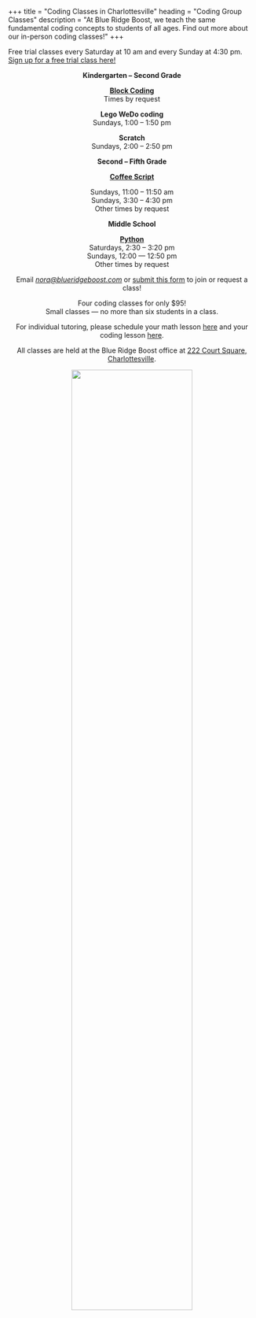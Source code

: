 +++
title = "Coding Classes in Charlottesville"
heading = "Coding Group Classes"
description = "At Blue Ridge Boost, we teach the same fundamental coding concepts to students of all ages. Find out more about our in-person coding classes!"
+++
 

<div class="container">

<div class="row">

<div class="col-md-9" align="left">
<div class="	      purplenote">
Free trial classes every Saturday at 10 am and every Sunday at 4:30 pm. <br>
<a href="https://trialcodingclasses.youcanbook.me/">Sign up for a free trial class here!</a> <br>
</div>

</div>
</div>

<p></p>


<div class="row">
<div class="col-sm-3" align="center">
<b>Kindergarten &ndash; Second Grade</b>
<p></p>
<a href="/k2#session1"><b>Block Coding</b></a><br>
Times by request
<p>

<b>Lego WeDo coding</b><br>
Sundays, 1:00 &ndash; 1:50 pm

<p>
<b>Scratch</b><br>
Sundays, 2:00 &ndash; 2:50 pm

</div>




<div class="col-sm-3" align="center">
<b>Second &ndash; Fifth Grade</b><br>
<p></p>
<a href="/upper_elementary#session2"><b>Coffee Script</b></a> 
<p>
Sundays, 11:00 &ndash; 11:50 am<br>
Sundays, 3:30 &ndash; 4:30 pm<br>
Other times by request
<p>

</p>


</div>
<div class="col-sm-3" align="center">
<b>Middle School</b><br>
<p></p>
<a href="/python_ms#session1"><b>Python</b></a></br>
Saturdays, 2:30 &ndash; 3:20 pm<br>
Sundays, 12:00 &mdash; 12:50 pm<br>
Other times by request<br>
<p>
</p>


</div>
</div>

<p></p>


<div class="row">
<div class="col-md-9" align="center">

<p></p>


<div class="button">
Email <a href="mailto:nora@blueridgeboost.com"><em>nora@blueridgeboost.com</em></a> or <a href="/form">submit this form</a> to join or request a class!
</div>
<p></p>

<div class="lightnote">
Four coding classes for only $95!<br>
Small classes &mdash; no more than six students in a class.
</div>

<p>

For individual tutoring, please schedule your math lesson [here](/mathtutoring) and your coding lesson [here](/cstutoring).
</p>

</p></p>

<div class="hanging">All classes are held at the Blue Ridge Boost office at <a href="https://www.google.com/maps/place/222+Court+Square,+Charlottesville,+VA+22902/@38.0310664,-78.4791609,17z/data=!3m1!4b1!4m5!3m4!1s0x89b38627a3559ba7:0x8f9b07d311b4dd9b!8m2!3d38.0310622!4d-78.4769669">222 Court Square, Charlottesville</a>. </div>

<p></p>
<p>
<img src="/images/coding.png" width=70%">
</div>
</div>

</div>
<p>
</p>



